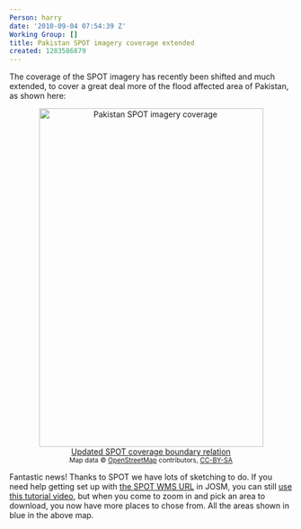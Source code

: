 ```yaml
---
Person: harry
date: '2010-09-04 07:54:39 Z'
Working Group: []
title: Pakistan SPOT imagery coverage extended
created: 1283586879
---
```

<p>The coverage of the SPOT imagery has recently been shifted and much extended, to cover a great deal more of the flood affected area of Pakistan, as shown here:</p><p style="text-align: center;"><a href="http://www.openstreetmap.org/?relation=1136222"><img class="alignnone size-full wp-image-52" title="Pakistan-SPOT-coverage" src="http://hot.openstreetmap.org/weblog/wp-content/uploads/2010/09/Pakistan-SPOT-coverage.png" alt="Pakistan SPOT imagery coverage" width="399" border="0" height="602"></a> <br><a href="http://www.openstreetmap.org/?relation=1136222">Updated SPOT coverage boundary relation</a> <br><small>Map data © <a href="http://www.openstreetmap.org/">OpenStreetMap</a> contributors, <a href="http://creativecommons.org/licenses/by-sa/2.0/">CC-BY-SA</a></small></p><p>Fantastic news! Thanks to SPOT we have lots of sketching to do. If you need help getting set up with <a title="WMS details on the wiki" href="http://wiki.openstreetmap.org/wiki/2010_07_Pakistan_Floods/Imagery_and_data_sources#SPOT">the SPOT WMS URL</a> in JOSM, you can still <a href="http://www.youtube.com/watch?v=g3_KJDD8bpE">use this tutorial video</a>, but when you come to zoom in and pick an area to download, you now have more places to chose from. All the areas shown in blue in the above map.</p>
